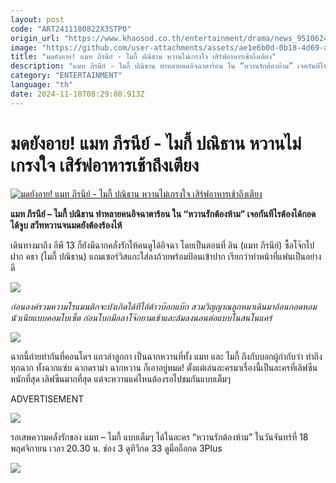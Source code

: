 ```yaml
---
layout: post
code: "ART2411180822X3STPO"
origin_url: "https://www.khaosod.co.th/entertainment/drama/news_9510624"
image: "https://github.com/user-attachments/assets/ae1e6b0d-0b18-4d69-ae72-f4bfe5b666cd"
title: "มดยังอาย! แมท ภีรนีย์ - ไมกี้ ปณิธาน หวานไม่เกรงใจ เสิร์ฟอาหารเช้าถึงเตียง"
description: "แมท ภีรนีย์ - ไมกี้ ปณิธาน ทำหลายคนอิจฉาตาร้อน ใน “หวานรักต้องห้าม” เจอกันทีไรต้องได้กอด ได้จูบ สวีทหวานจนมดยังต้องร้องไห้"
category: "ENTERTAINMENT"
language: "th"
date: 2024-11-18T08:29:08.913Z
---
```


# มดยังอาย! แมท ภีรนีย์ - ไมกี้ ปณิธาน หวานไม่เกรงใจ เสิร์ฟอาหารเช้าถึงเตียง

[![มดยังอาย! แมท ภีรนีย์ - ไมกี้ ปณิธาน หวานไม่เกรงใจ เสิร์ฟอาหารเช้าถึงเตียง](https://www.khaosod.co.th/wpapp/uploads/2024/11/ปกขาว4คำ-เส้น-Recovered-1.jpg "มดยังอาย! แมท ภีรนีย์ - ไมกี้ ปณิธาน หวานไม่เกรงใจ เสิร์ฟอาหารเช้าถึงเตียง")](https://www.khaosod.co.th/wpapp/uploads/2024/11/ปกขาว4คำ-เส้น-Recovered-1.jpg)

**แมท ภีรนีย์ – ไมกี้ ปณิธาน ทำหลายคนอิจฉาตาร้อน ใน “หวานรักต้องห้าม” เจอกันทีไรต้องได้กอด ได้จูบ สวีทหวานจนมดยังต้องร้องไห้**

เดินทางมาถึง อีพี 13 ก็ยังมีฉากคลั่งรักให้คนดูได้อิจฉา โดยเป็นตอนที่ ลิน (แมท ภีรนีย์) ซื้อโจ๊กไปฝาก คธา (ไมกี้ ปณิธาน) แถมเซอร์วิสแกะใส่ลงถ้วยพร้อมป้อนเข้าปาก เรียกว่าทำหน้าที่แฟนเป็นอย่างดี

![](https://www.khaosod.co.th/wpapp/uploads/2024/11/LINE_ALBUM_2024.11.15_241115_5-696x464.jpg)

_ก่อนองค์รวมความโรแมนติกจะบังเกิดได้ทีไอ้ต้าวบ๊อกแบ๊ก สวมวิญญาณลูกหมาเดินมาอ้อนกอดหอมนัวเนียแบบคอมโบเซ็ต ก่อนโบกมือลาโจ๊กยามเช้าและล้มลงนอนต่อแบบโนสนโนแคร์_

![](https://www.khaosod.co.th/wpapp/uploads/2024/11/2-26-696x392.jpg)

ฉากนี้ถ่ายทำกันที่คอนโดฯ แถวลำลูกกา เป็นฉากหวานที่ทั้ง แมท และ ไมกี้ ถึงกับบอกผู้กำกับว่า ทำถึงทุกฉาก ทั้งฉากแซ่บ ฉากดราม่า ฉากหวาน ก็เอาอยู่หมด! ตั้งแต่เล่นละครมาเรื่องนี้เป็นละครที่เลิฟซีนหนักที่สุด เลิฟซีนมากที่สุด แต่จะหวานแค่ไหนต้องรอไปชมกันแบบเต็มๆ

ADVERTISEMENT

![](https://www.khaosod.co.th/wpapp/uploads/2024/11/1-40-696x392.jpg)

รอเสพความคลั่งรักของ แมท – ไมกี้ แบบเต็มๆ ได้ในละคร “หวานรักต้องห้าม” ในวันจันทร์ที่ 18 พฤศจิกายน เวลา 20.30 น. ช่อง 3 ดูทีวีกด 33 ดูมือถือกด 3Plus

![](https://www.khaosod.co.th/wpapp/uploads/2024/11/LINE_ALBUM_2024.11.15_241115_2-696x464.jpg)